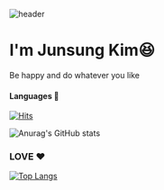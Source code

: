 ![header](https://capsule-render.vercel.app/api?type=rounded&color=auto&height=300&customColorList=6&section=header&text=✋Paka%20World✋&fontColor=F2F3F4&fontSize=90)


<h1> I'm Junsung Kim😆 </h1>
Be happy and do whatever you like
<h4> Languages 📒 </h4>


[![Hits](https://hits.seeyoufarm.com/api/count/incr/badge.svg?url=https%3A%2F%2Fgithub.com%2Fwnstjd5408%2F&count_bg=%2301A263&title_bg=%2368BC71&icon=&icon_color=%23E7E7E7&title=GITHUB&edge_flat=false)](https://hits.seeyoufarm.com)


![Anurag's GitHub stats](https://github-readme-stats.vercel.app/api?username=wnstjd5408&show_icons=true&theme=merko)


<h3>LOVE ❤</h3>

[![Top Langs](https://github-readme-stats.vercel.app/api/top-langs/?username=wnstjd5408)](https://github.com/wnstjd5408/github-readme-stats)
